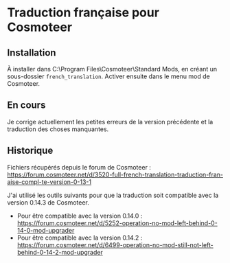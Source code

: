 # Traduction française pour Cosmoteer


Installation
------------

À installer dans C:\Program Files\Cosmoteer\Standard Mods\, en créant un sous-dossier `french_translation`.
Activer ensuite dans le menu mod de Cosmoteer.


En cours
-------------

Je corrige actuellement les petites erreurs de la version précédente et la traduction des choses manquantes.


Historique
----------

Fichiers récupérés depuis le forum de Cosmoteer : https://forum.cosmoteer.net/d/3520-full-french-translation-traduction-fran-aise-compl-te-version-0-13-1

J'ai utilisé les outils suivants pour que la traduction soit compatible avec la version 0.14.3 de Cosmoteer.
    
* Pour être compatible avec la version 0.14.0 : https://forum.cosmoteer.net/d/5252-operation-no-mod-left-behind-0-14-0-mod-upgrader
* Pour être compatible avec la version 0.14.2 : https://forum.cosmoteer.net/d/6499-operation-no-mod-still-not-left-behind-0-14-2-mod-upgrader
